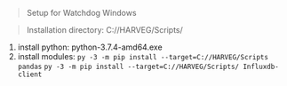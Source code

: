 > Setup for Watchdog Windows

> Installation directory: C://HARVEG/Scripts/

1. install python: python-3.7.4-amd64.exe
2. install modules:
```py -3 -m pip install --target=C://HARVEG/Scripts pandas```
```py -3 -m pip install --target=C://HARVEG/Scripts/ Influxdb-client```

